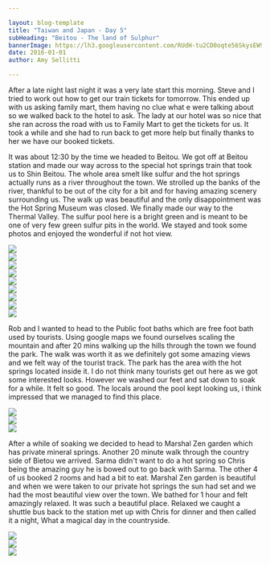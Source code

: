 ```yaml
---

layout: blog-template
title: "Taiwan and Japan - Day 5"
subHeading: "Beitou - The land of Sulphur"
bannerImage: https://lh3.googleusercontent.com/RUdH-tu2CD0oqte56SkysEW9nvf8UdOquSN4jqdhajCPE93b10y0khXXzDdda3jpyTIafpZ_NNq7sDGtnYkjkNmv4rTk648q1SJbH4Spjo8_4sJl9NGvzuydwjS8GTsY3FuijILuFA=w2400
date: 2016-01-01
author: Amy Sellitti

---
```

After a late night last night it was a very late start this morning. Steve and I tried to work out how to get our train tickets for tomorrow. This ended up with us asking family mart, them having no clue what e were talking about so we walked back to the hotel to ask. The lady at our hotel was so nice that she ran across the road with us to Family Mart to get the tickets for us. It took a while and she had to run back to get more help but finally thanks to her we have our booked tickets. 

It was about 12:30 by the time we headed to Beitou. We got off at Beitou station and made our way across to the special hot springs train that took us to Shin Beitou. The whole area smelt like sulfur and the hot springs actually runs as a river throughout the town. We strolled up the banks of the river, thankful to be out of the city for a bit and for having amazing scenery surrounding us. The walk up was beautiful and the only disappointment was the Hot Spring Museum was closed. We finally made our way to the Thermal Valley. The sulfur pool here is a bright green and is meant to be one of very few green sulfur pits in the world. We stayed and took some photos and enjoyed the wonderful if not hot view.

<div class="center-image"><img src="https://lh3.googleusercontent.com/HegniYYcWwusA17iecpkRZOQYMkzFuLPKT_juhyb16g3jKtW-1eQ_cFayK8tD_rmTTQPI9cQc5IP3ITGGWlDyF23ID_a8KRbkRlm4E3I-0KGFf7G0GrAmWwyIRE7eIPU_fxb38d6bA=w2400" /></div>
<div class="center-image"><img src="https://lh3.googleusercontent.com/NknSHXmu1g43pDnj8Plwb9GoRj0BaI85_KK578fUa59wQw0IOiUf1DQ0RJ6Y9l4ql8uHuVjVraBi_6nEfGd9Xy4LNgaBxhPDiyWG4KwzNtSU9JgT3HwqHv3lwnDtzoVDMImeQgm8VQ=w2400" /></div>
<div class="center-image"><img src="https://lh3.googleusercontent.com/MBK2VSKc56mZMLXVdXb6NUgBsdjrj6bBzu2pk3Kc9u_vxWT4WsnTy77XjulcBDp2xKJ6cr2ljLXoYBFRaL4DmiOngSihCjVSEenRtHD4UgJbyRyZwFq6j5fXZbiNz8n_JNbQ1zIUyw=w2400" /></div>
<div class="center-image"><img src="https://lh3.googleusercontent.com/gJMVW9aDwzXZeZt5shDk1EaF532SSpPewtyhn-XO-zziDdikprDxqGrk2diLXT6GpJUn9-wABPtW2PYTH7nmxJfcK9lrQuoJURufUhg_LB-9ExZC1upeY1TGzFPccfazW1Dkl2D7bw=w2400" /></div>
<div class="center-image"><img src="hhttps://lh3.googleusercontent.com/rCGCtajB-xnWLCsUu6gYP_8UvcYw_QWP79l-WPdtQkiF9gtcbt_I9gGm7glVhk9WOUhYHFUuJ5my7WuqW5b4EBb8uXLLWbwMP1qQVuS-De4LGacfnN02d-tY1XGRkz1RtsY2b3_2yA=w2400" /></div>
<div class="center-image"><img src="https://lh3.googleusercontent.com/7ZwI2yIhzMyOe3mueTPMAeTTP-UxP_8XQnPSNoTycxY7msBt1OM9fiKgQHOUVpSd7ISxdA3xbb_0Ua7MZZpIOnNAyKcMFHFCg55AQONU74Xn8IURJIUhvJs7ZtNUCVvRbUyt5p2YVg=w2400" /></div>
<div class="center-image"><img src="https://lh3.googleusercontent.com/14InyngT-__Bf0Wn2XITdeOfrAQOGzLHAZtm4GpPnjQR5cXvEjvIYKT6To5WahBydvzN-b7WLTwFTUIpasAL7So9Ow8MaNWVWpap4aG-J1R9Pfj3rspm4oIWzMWVWoPr6amAKvdotw=w2400" /></div>
<div class="center-image"><img src="https://lh3.googleusercontent.com/eDIu1iUfVoMJ8S7wX_-svMDeQcJ0OkEws_1xKWsbcVcZvcwe-2DJIRbVFNOs74mNcxqcUjlbtpbnAj6qfIu-1bhzyAAiUsF-mk1W_gJQ7yUuEzlhtpgz1xv6kwe5U808_Ex3OLrEyg=w2400" /></div>
<div class="center-image"><img src="https://lh3.googleusercontent.com/RUdH-tu2CD0oqte56SkysEW9nvf8UdOquSN4jqdhajCPE93b10y0khXXzDdda3jpyTIafpZ_NNq7sDGtnYkjkNmv4rTk648q1SJbH4Spjo8_4sJl9NGvzuydwjS8GTsY3FuijILuFA=w2400" /></div>

Rob and I wanted to head to the Public foot baths which are free foot bath used by tourists. Using google maps we found ourselves scaling the mountain and after 20 mins walking up the hills through the town we found the park. The walk was worth it as we definitely got some amazing views and we felt way of the tourist track. The park has the area with the hot springs located inside it. I do not think many tourists get out here as we got some interested looks. However we washed our feet and sat down to soak for a while. It felt so good. The locals around the pool kept looking us, i think impressed that we managed to find this place. 

<div class="center-image"><img src="https://lh3.googleusercontent.com/IyFKboldFw8OlGSTgctSVBbdV16ZbTmxzcQFuKNw3BEgsM0GXWobtEiuCYZyHWXwAjq4lWT0t7eMG_q8nx-LM_IdEmR-yi_cSUbg31Imj-4xU2kBIgTFCmgX4Vntb7RDojZGru_szA=w2400" /></div>
<div class="center-image"><img src="https://lh3.googleusercontent.com/kfhav1scWtwqUj_IUzzIHhSUzhVaPq-Lw_dV5rdwyhXYskQjFfScAPDQGavaJNh9PtgJtFkN0gqbbDBm0NvwlTZFmBWsv2Ms1LbTq1xn2-gN6w6CgKiYFmqzGbk7OBOmIE2zm0R_Hw=w2400" /></div>
<div class="center-image"><img src="https://lh3.googleusercontent.com/PqWqMMTGQG4JFy_sqWorzW_43oi9SP-olYiHOIlu3jPrB7_sbDoIiQbyLXKYDAZENO-WcS32y6EMjk9iypPYnUApf0RDhz1JnJl5OWpG0vzv6mxX_sHHp2IbNnlqYbfenrYBB3EeSg=w2400" /></div>

After a while of soaking we decided to head to Marshal Zen garden which has private mineral springs. Another 20 minute walk through the country side of Bietou we arrived. Sarma didn't want to do a hot spring so Chris being the amazing guy he is bowed out to go back with Sarma. The other 4 of us booked 2 rooms and had a bit to eat. Marshal Zen garden is beautiful and when we were taken to our private hot springs the sun had set and we had the most beautiful view over the town. We bathed for 1 hour and felt amazingly relaxed. It was such a beautiful place. Relaxed we caught a shuttle bus back to the station met up with Chris for dinner and then called it a night, What a magical day in the countryside. 

<div class="center-image"><img src="https://lh3.googleusercontent.com/w9CoxkJfnO7_ax1jWZLFk3S2uffEMtbVMEAZAVvJwMoI02mw0_NbM3fNmRXJ41myqJc_vOGyE36ROrgpJNvE05RHodJ3Vd-5eY-BqPtu8Bl8BkM4_MvykAxJHLcxgAnPN42a9-LR3A=w2400" /></div>
<div class="center-image"><img src="https://lh3.googleusercontent.com/b-EGBtfcQR7XuetTD5U8yW6o431mlBu71CqA08xQKQo-LXQrtoFlLaxXBrPePyBZH386vvCc_uiJGmPYKokCdY73Gq2e1t06OTyfEgqxk61ELPb6Yp0bUJxyRKLazXmlVeRfj7QzWA=w2400" /></div>
<div class="center-image"><img src="https://lh3.googleusercontent.com/aQGzlfS02HJxOANcsc_1D-oRK8JxI-ezgv05pydWdAbc4UcfBimKucVMr0R2u9ExNDwDvBk-N6xmMXHOHogdDuqlrHCzCdzJsWS0kVIBwt4CGQG1buDPmP04qB3FLwcReAA-KqRQlw=w2400" /></div>